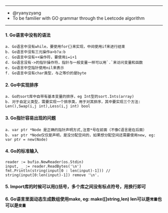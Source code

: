 ***
* @ryanyzyang 
* To be familier with GO grammar through the Leetcode algorithm

***

#### 1. Go语言中没有的语法 
    a. Go语言中没有while，要使用for{}来实现，中间使用if来进行结束
    b. Go语言中没有三元操作a>b?a:b
    c. Go语言中没有++操作符，要使用i=i+1
    d. Go语言没有->的指针操作符，指针与一般变量一样可以用`.`来访问变量和函数
    e. Go语言中空指针使用nil来表示
    f. Go语言中没有char类型，与之等价的是byte

#### 2. Go中实现排序
    a. Go的sort库中自带有基本变量的排序，eg Int型的sort.Ints(array)
    b. 对于自定义类型，需要实现一个排序类，用于对其排序，其中要实现三个方法: Len(),Swap(i,j int),Less(i,j int) bool

#### 3. Go指针容易出现的问题
    a. var ptr *Node 是正确的指针声明方式,注意*号在前面（不像C语言是在后面）
    b. var ptr *Node仅仅是声明，是没分配空间的，如果想分配空间还需要使用new, eg: var ptr = new(Node)

#### 4. Go的标准输入

    reader := bufio.NewReader(os.Stdin)
    input, _ := reader.ReadBytes('\n')
    fmt.Println(string(input[0 : len(input)-1])) // string(input[0:len(input)-1]) remove '\n'.
#### 5. Import库的时候可以用()括号，多个库之间没有标点符号，用换行即可

#### 6. Go语言里面动态生成数组使用make, eg: make([]string,len) len可以是`常量`也可以是`变量`
